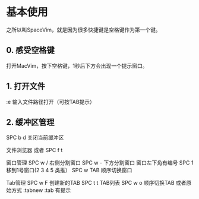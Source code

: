 # 基本使用

之所以叫SpaceVim，就是因为很多快捷键是空格键<space>作为第一个键。

## 0. 感受空格键

打开MacVim，按下空格键，1秒后下方会出现一个提示窗口。





## 1. 打开文件

:e 输入文件路径打开（可按TAB提示）


## 2. 缓冲区管理

SPC b d 关闭当前缓冲区

文件浏览器
<F3> 或者 SPC f t

窗口管理
SPC w / 右侧分割窗口
SPC w - 下方分割窗口
窗口左下角有编号
SPC 1 移到1号窗口(2 3 4 5 类推）
SPC w TAB 顺序切换窗口

Tab管理
SPC w F 创建新的TAB
SPC t t TAB列表
SPC w o 顺序切换TAB
或者原始方式 :tabnew 
:tab <TAB> 有提示


